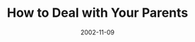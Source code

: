 ---
layout: message
category: message
series: "Do It Yourself"
title: "How to Deal with Your Parents"
date: 2002-11-09
message_id: 256
---